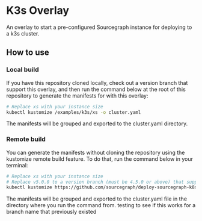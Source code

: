# K3s Overlay

An overlay to start a pre-configured Sourcegraph instance for deploying to a k3s cluster.

## How to use

### Local build

If you have this repository cloned locally, check out a version branch that support this overlay, and then run the command below at the root of this repository to generate the manifests for with this overlay:

```sh
# Replace xs with your instance size
kubectl kustomize /examples/k3s/xs -o cluster.yaml
```

The manifests will be grouped and exported to the cluster.yaml directory.

### Remote build

You can generate the manifests without cloning the repository using the kustomize remote build feature. To do that, run the command below in your terminal:

```sh
# Replace xs with your instance size
# Replace v5.0.0 to a version branch (must be 4.5.0 or above) that support this overlay
kubectl kustomize https://github.com/sourcegraph/deploy-sourcegraph-k8s/examples/k3s/xs?ref=v5.0.0 -o cluster.yaml
```

The manifests will be grouped and exported to the cluster.yaml file in the directory where you run the command from.
testing to see if this works for a branch name that previously existed
